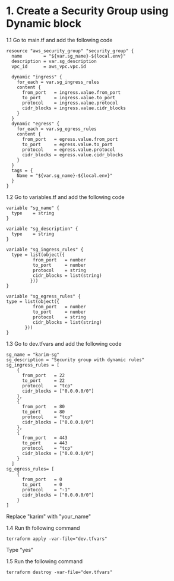 # 1. Create a Security Group using Dynamic block

1.1 Go to main.tf and add the following code
```
resource "aws_security_group" "security_group" {
  name        = "${var.sg_name}-${local.env}"
  description = var.sg_description
  vpc_id      = aws_vpc.vpc.id

  dynamic "ingress" {
    for_each = var.sg_ingress_rules
    content {
      from_port   = ingress.value.from_port
      to_port     = ingress.value.to_port
      protocol    = ingress.value.protocol
      cidr_blocks = ingress.value.cidr_blocks
    }
  }
  dynamic "egress" {
    for_each = var.sg_egress_rules
    content {
      from_port   = egress.value.from_port
      to_port     = egress.value.to_port
      protocol    = egress.value.protocol
      cidr_blocks = egress.value.cidr_blocks
    }
  }
  tags = {
    Name = "${var.sg_name}-${local.env}"
  }
}
```

1.2 Go to variables.tf and add the following code
```
variable "sg_name" {
  type    = string
}

variable "sg_description" {
  type    = string
}

variable "sg_ingress_rules" {
  type = list(object({
          from_port   = number
          to_port     = number
          protocol    = string
          cidr_blocks = list(string)
         }))
}

variable "sg_egress_rules" {
type = list(object({
          from_port   = number
          to_port     = number
          protocol    = string
          cidr_blocks = list(string)
       }))
}
```

1.3 Go to dev.tfvars and add the following code
```
sg_name = "karim-sg"
sg_description = "Security group with dynamic rules"
sg_ingress_rules = [
    {
      from_port   = 22
      to_port     = 22
      protocol    = "tcp"
      cidr_blocks = ["0.0.0.0/0"]
    },
    {
      from_port   = 80
      to_port     = 80
      protocol    = "tcp"
      cidr_blocks = ["0.0.0.0/0"]
    },
    {
      from_port   = 443
      to_port     = 443
      protocol    = "tcp"
      cidr_blocks = ["0.0.0.0/0"]
    }
  ]
sg_egress_rules= [
    {
      from_port   = 0
      to_port     = 0
      protocol    = "-1"
      cidr_blocks = ["0.0.0.0/0"]
    }
]
```
Replace "karim" with "your_name"

1.4 Run th following command
```
terraform apply -var-file="dev.tfvars"
```
Type "yes"

1.5 Run the following command
```
terraform destroy -var-file="dev.tfvars"
```
